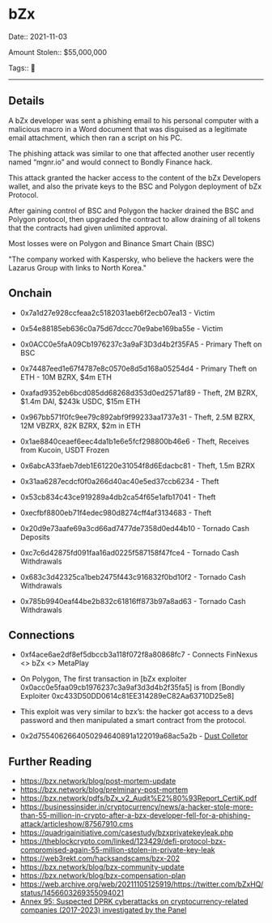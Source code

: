 # bZx

Date:: 2021-11-03

Amount Stolen:: $55,000,000

Tags:: 🔑

---


## Details 

A bZx developer was sent a phishing email to his personal computer with a malicious macro in a Word document that was disguised as a legitimate email attachment, which then ran a script on his PC.

The phishing attack was similar to one that affected another user recently named “mgnr.io” and would connect to Bondly Finance hack.

This attack granted the hacker access to the content of the bZx Developers wallet, and also the private keys to the BSC and Polygon deployment of bZx Protocol. 

After gaining control of BSC and Polygon the hacker drained the BSC and Polygon protocol, then upgraded the contract to allow draining of all tokens that the contracts had given unlimited approval.

Most losses were on Polygon and Binance Smart Chain (BSC)

"The company worked with Kaspersky, who believe the hackers were the Lazarus Group with links to North Korea."


## Onchain

- 0x7a1d27e928ccfeaa2c5182031aeb6f2ecb07ea13 - Victim

- 0x54e88185eb636c0a75d67dccc70e9abe169ba55e - Victim


- 0x0ACC0e5faA09Cb1976237c3a9aF3D3d4b2f35FA5 - Primary Theft on BSC 

- 0x74487eed1e67f4787e8c0570e8d5d168a05254d4 - Primary Theft on ETH - 10M BZRX, $4m ETH

- 0xafad9352eb6bcd085dd68268d353d0ed2571af89 - Theft, 2M BZRX, $1.4m DAI, $243k USDC, $15m ETH

- 0x967bb571f0fc9ee79c892abf9f99233aa1737e31 - Theft, 2.5M BZRX, 12M VBZRX, 82K BZRX, $2m in ETH

- 0x1ae8840ceaef6eec4da1b1e6e5fcf298800b46e6 - Theft, Receives from Kucoin, USDT Frozen

- 0x6abcA33faeb7deb1E61220e31054f8d6Edacbc81 - Theft, 1.5m BZRX

- 0x31aa6287ecdcf0f0a266d40ac40e5ed37ccb6234 - Theft
- 0x53cb834c43ce919289a4db2ca54f65e1afb17041 - Theft
- 0xecfbf8800eb71f4edec980d8274cff4af3134683 - Theft

- 0x20d9e73aafe69a3cd66ad7477de7358d0ed44b10 - Tornado Cash Deposits

- 0xc7c6d42875fd091faa16ad0225f587158f47fce4 - Tornado Cash Withdrawals

- 0x683c3d42325ca1beb2475f443c916832f0bd10f2 - Tornado Cash Withdrawals

- 0x785b9940eaf44be2b832c61816ff873b97a8ad63 - Tornado Cash Withdrawals



## Connections 

- 0xf4ace6ae2df8ef5dbccb3a118f072f8a80868fc7 - Connects FinNexus <> bZx <> MetaPlay

- On Polygon, The first transaction in [bZx exploiter 0x0acc0e5faa09cb1976237c3a9af3d3d4b2f35fa5] is from [Bondly Exploiter 0xc433D50DD0614c81EE314289eC82Aa63710D25e8]

- This exploit was very similar to bzx’s: the hacker got access to a devs password and then manipulated a smart contract from the protocol. 

- 0x2d7554062664050294640891a122019a68ac5a2b - [Dust Colletor](./sqsq-dust-collector-2d7.md)


## Further Reading

- https://bzx.network/blog/post-mortem-update
- https://bzx.network/blog/prelminary-post-mortem
- https://bzx.network/pdfs/bZx_v2_Audit%E2%80%93Report_CertiK.pdf
- https://businessinsider.in/cryptocurrency/news/a-hacker-stole-more-than-55-million-in-crypto-after-a-bzx-developer-fell-for-a-phishing-attack/articleshow/87567910.cms
- https://quadrigainitiative.com/casestudy/bzxprivatekeyleak.php
- https://theblockcrypto.com/linked/123429/defi-protocol-bzx-compromised-again-55-million-stolen-in-private-key-leak
- https://web3rekt.com/hacksandscams/bzx-202
- https://bzx.network/blog/bzx-community-update
- https://bzx.network/blog/bzx-compensation-plan
- https://web.archive.org/web/20211105125919/https://twitter.com/bZxHQ/status/1456603269355094021
- [Annex 95: Suspected DPRK cyberattacks on cryptocurrency-related companies (2017-2023) investigated by the Panel](../pdfs/2024-03-07_UN-Security-Council_s-2024-215.pdf)





